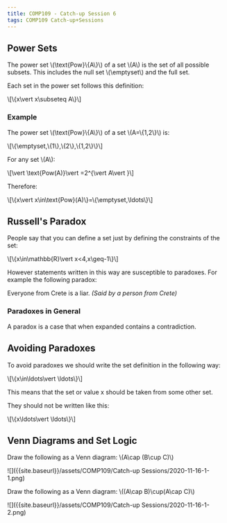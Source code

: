 ```yaml
---
title: COMP109 - Catch-up Session 6
tags: COMP109 Catch-up+Sessions
---
```

## Power Sets
The power set &#92;(\text{Pow}&#92;{A&#92;}&#92;) of a set &#92;(A&#92;) is the set of all possible subsets. This includes the null set &#92;(\emptyset&#92;) and the full set.

Each set in the power set follows this definition:

&#92;[&#92;{x\vert x\subseteq A&#92;}&#92;]

### Example
The power set &#92;(\text{Pow}&#92;{A&#92;}&#92;) of a set &#92;(A=&#92;{1,2&#92;}&#92;) is:

&#92;[&#92;{\emptyset,&#92;{1&#92;},&#92;{2&#92;},&#92;{1,2&#92;}&#92;}&#92;]

For any set &#92;(A&#92;):

&#92;[\vert \text{Pow(A)}\vert =2^{\vert A\vert }&#92;]

Therefore: 

&#92;[&#92;{x\vert x\in\text{Pow}(A)&#92;}=&#92;{\emptyset,\ldots&#92;}&#92;]

## Russell's Paradox
People say that you can define a set just by defining the constraints of the set:

&#92;[&#92;{x\in\mathbb{R}\vert x<4,x\geq-1&#92;}&#92;]

However statements written in this way are susceptible to paradoxes. For example the following paradox:

Everyone from Crete is a liar. <cite>(Said by a person from Crete)</cite>

### Paradoxes in General
A paradox is a case that when expanded contains a contradiction.

## Avoiding Paradoxes
To avoid paradoxes we should write the set definition in the following way:

&#92;[&#92;{x\in\ldots\vert \ldots&#92;}&#92;]

This means that the set or value x should be taken from some other set.

They should not be written like this:

&#92;[&#92;{x\ldots\vert \ldots&#92;}&#92;]

## Venn Diagrams and Set Logic

Draw the following as a Venn diagram: &#92;(A\cap (B\cup C)&#92;)

![]({{site.baseurl}}/assets/COMP109/Catch-up Sessions/2020-11-16-1-1.png)

Draw the following as a Venn diagram: &#92;((A\cap B)\cup(A\cap C)&#92;)

![]({{site.baseurl}}/assets/COMP109/Catch-up Sessions/2020-11-16-1-2.png)
